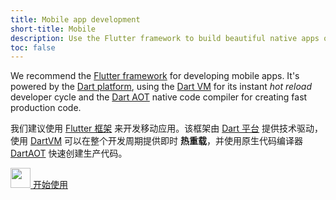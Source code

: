 ```yaml
---
title: Mobile app development
short-title: Mobile
description: Use the Flutter framework to build beautiful native apps on iOS and Android from a single codebase.
toc: false
---
```


We recommend the [Flutter framework][] for developing mobile apps.
It's powered by the [Dart platform](/overview#platform), using the [Dart
VM](/overview#platform) for its instant _hot reload_ developer cycle and the [Dart
AOT](/overview#platform) native code compiler for creating fast production code.

我们建议使用 [Flutter 框架][Flutter framework] 来开发移动应用。该框架由 [Dart 平台](/overview#platform) 提供技术驱动，使用 [DartVM](/overview#platform) 可以在整个开发周期提供即时 **热重载**，并使用原生代码编译器 [DartAOT](/overview#platform) 快速创建生产代码。

<p class="text-center">
  <a href="{{site.flutter}}/get-started" class="btn btn-primary btn-lg no-automatic-external">
    <img src="{% asset shared/flutter/icon/64.png @path %}" width="32px" alt=""/>
    开始使用
  </a>
</p>

[Flutter framework]: {{site.flutter}}
